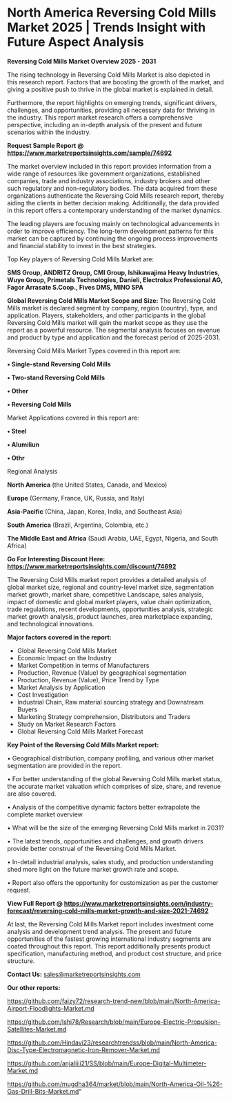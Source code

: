 # North America Reversing Cold Mills Market 2025 | Trends Insight with Future Aspect Analysis

<Strong> Reversing Cold Mills Market Overview 2025 - 2031</strong>

The rising technology in Reversing Cold Mills Market is also depicted in this research report. Factors that are boosting the growth of the market, and giving a positive push to thrive in the global market is explained in detail.

Furthermore, the report highlights on emerging trends, significant drivers, challenges, and opportunities, providing all necessary data for thriving in the industry. This report market research offers a comprehensive perspective, including an in-depth analysis of the present and future scenarios within the industry.

<strong>Request Sample Report @ <a href=https://www.marketreportsinsights.com/sample/74692>https://www.marketreportsinsights.com/sample/74692</a></strong>

The market overview included in this report provides information from a wide range of resources like government organizations, established companies, trade and industry associations, industry brokers and other such regulatory and non-regulatory bodies. The data acquired from these organizations authenticate the Reversing Cold Mills research report, thereby aiding the clients in better decision making. Additionally, the data provided in this report offers a contemporary understanding of the market dynamics.

The leading players are focusing mainly on technological advancements in order to improve efficiency. The long-term development patterns for this market can be captured by continuing the ongoing process improvements and financial stability to invest in the best strategies.

Top Key players of Reversing Cold Mills Market are:

<strong>SMS Group, ANDRITZ Group, CMI Group, Ishikawajima Heavy Industries, Wuye Group, Primetals Technologies, Danieli, Electrolux Professional AG, Fagor Arrasate S.Coop., Fives DMS, MINO SPA </strong>

<strong><b>Global Reversing Cold Mills Market Scope and Size:</b></strong>
The Reversing Cold Mills market is declared segment by company, region (country), type, and application. Players, stakeholders, and other participants in the global Reversing Cold Mills market will gain the market scope as they use the report as a powerful resource. The segmental analysis focuses on revenue and product by type and application and the forecast period of 2025-2031.

Reversing Cold Mills Market Types covered in this report are:

<strong>• Single-stand Reversing Cold Mills

• Two-stand Reversing Cold Mills

• Other

• Reversing Cold Mills</strong>

Market Applications covered in this report are:

<strong>• Steel

• Alumiliun

• Othr</strong> 

Regional Analysis

<strong>North America</strong> (the United States, Canada, and Mexico)

<strong>Europe</strong> (Germany, France, UK, Russia, and Italy)

<strong>Asia-Pacific</strong> (China, Japan, Korea, India, and Southeast Asia)

<strong>South America</strong> (Brazil, Argentina, Colombia, etc.)

<strong>The Middle East and Africa</strong> (Saudi Arabia, UAE, Egypt, Nigeria, and South Africa)

<strong>Go For Interesting Discount Here: <a href=https://www.marketreportsinsights.com/discount/74692>https://www.marketreportsinsights.com/discount/74692</a></strong>

The Reversing Cold Mills market report provides a detailed analysis of global market size, regional and country-level market size, segmentation market growth, market share, competitive Landscape, sales analysis, impact of domestic and global market players, value chain optimization, trade regulations, recent developments, opportunities analysis, strategic market growth analysis, product launches, area marketplace expanding, and technological innovations.

<strong><b>Major factors covered in the report:</b></strong>
<ul>
  <li>Global Reversing Cold Mills Market </li>
  <li>Economic Impact on the Industry</li>
  <li>Market Competition in terms of Manufacturers</li>
  <li>Production, Revenue (Value) by geographical segmentation</li>
  <li>Production, Revenue (Value), Price Trend by Type</li>
  <li>Market Analysis by Application</li>
  <li>Cost Investigation</li>
  <li>Industrial Chain, Raw material sourcing strategy and Downstream Buyers</li>
  <li>Marketing Strategy comprehension, Distributors and Traders</li>
  <li>Study on Market Research Factors</li>
  <li>Global Reversing Cold Mills Market Forecast</li>
</ul>

<strong><b>Key Point of the Reversing Cold Mills Market report:</b></strong>

• Geographical distribution, company profiling, and various other market segmentation are provided in the report.

• For better understanding of the global Reversing Cold Mills market status, the accurate market valuation which comprises of size, share, and revenue are also covered.

• Analysis of the competitive dynamic factors better extrapolate the complete market overview

• What will be the size of the emerging Reversing Cold Mills market in 2031?

• The latest trends, opportunities and challenges, and growth drivers provide better construal of the Reversing Cold Mills Market.

• In-detail industrial analysis, sales study, and production understanding shed more light on the future market growth rate and scope.

• Report also offers the opportunity for customization as per the customer request.

<strong><b>View Full Report @ <a href=https://www.marketreportsinsights.com/industry-forecast/reversing-cold-mills-market-growth-and-size-2021-74692>https://www.marketreportsinsights.com/industry-forecast/reversing-cold-mills-market-growth-and-size-2021-74692</a></b></strong>


At last, the Reversing Cold Mills Market report includes investment come analysis and development trend analysis. The present and future opportunities of the fastest growing international industry segments are coated throughout this report. This report additionally presents product specification, manufacturing method, and product cost structure, and price structure.

<strong>Contact Us:</strong>
sales@marketreportsinsights.com

<strong>Our other reports:</strong>

<a href=https://github.com/faizy72/research-trend-new/blob/main/North-America-Airport-Floodlights-Market.md>https://github.com/faizy72/research-trend-new/blob/main/North-America-Airport-Floodlights-Market.md</a>

<a href=https://github.com/Ishi78/Research/blob/main/Europe-Electric-Propulsion-Satellites-Market.md>https://github.com/Ishi78/Research/blob/main/Europe-Electric-Propulsion-Satellites-Market.md</a>

<a href=https://github.com/Hindavi23/researchtrendss/blob/main/North-America-Disc-Type-Electromagnetic-Iron-Remover-Market.md>https://github.com/Hindavi23/researchtrendss/blob/main/North-America-Disc-Type-Electromagnetic-Iron-Remover-Market.md</a>

<a href=https://github.com/anjaliiii21/SS/blob/main/Europe-Digital-Multimeter-Market.md>https://github.com/anjaliiii21/SS/blob/main/Europe-Digital-Multimeter-Market.md</a>

<a href=https://github.com/mugdha364/market/blob/main/North-America-Oil-%26-Gas-Drill-Bits-Market.md>https://github.com/mugdha364/market/blob/main/North-America-Oil-%26-Gas-Drill-Bits-Market.md</a>"
